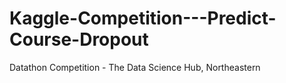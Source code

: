 # Kaggle-Competition---Predict-Course-Dropout
Datathon Competition - The Data Science Hub, Northeastern
